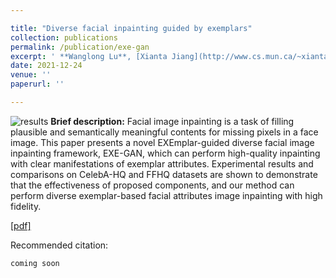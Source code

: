 ```yaml
---

title: "Diverse facial inpainting guided by exemplars"
collection: publications
permalink: /publication/exe-gan
excerpt: ' **Wanglong Lu**, [Xianta Jiang](http://www.cs.mun.ca/~xiantaj/), [Xiaogang Jin](http://www.cad.zju.edu.cn/home/jin/), Jianbing Shen, Min Wang, Jiankai Lyu, Kaijie Shi,  [Hanli Zhao](http://i3s.wzu.edu.cn/info/1104/1183.htm).'
date: 2021-12-24
venue: ''
paperurl: ''

---
```


![results](https://longlongaaago.github.io/images/publications/exe_gan_pic.png)
<b> Brief description:</b>
Facial image inpainting is a task of filling plausible and semantically meaningful contents for missing pixels in a face image. This paper presents a novel EXEmplar-guided  diverse facial image inpainting  framework, EXE-GAN, which can perform high-quality inpainting with clear manifestations of exemplar attributes. Experimental results and comparisons on CelebA-HQ and FFHQ datasets are shown to demonstrate that the effectiveness of proposed components, and our method can perform diverse exemplar-based facial attributes image inpainting with high fidelity.

[[pdf]]()

Recommended citation: 

```
coming soon
```
